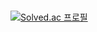 ### 
[![Solved.ac
프로필](http://mazassumnida.wtf/api/v2/generate_badge?boj=jiyun_98)](https://solved.ac/jiyun_98)

<!--
**jiyunlog/jiyunlog** is a ✨ _special_ ✨ repository because its `README.md` (this file) appears on your GitHub profile.

Here are some ideas to get you started:

- 🔭 I’m currently working on ...
- 🌱 I’m currently learning ...
- 👯 I’m looking to collaborate on ...
- 🤔 I’m looking for help with ...
- 💬 Ask me about ...
- 📫 How to reach me: ...
- 😄 Pronouns: ...
- ⚡ Fun fact: ...
-->
